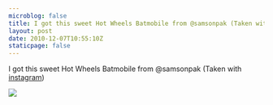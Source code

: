 ```yaml
---
microblog: false
title: I got this sweet Hot Wheels Batmobile from @samsonpak (Taken with instagram)
layout: post
date: 2010-12-07T10:55:10Z
staticpage: false
---
```


I got this sweet Hot Wheels Batmobile from @samsonpak (Taken with
[instagram](http://instagr.am))

![](http://www.tumblr.com/photo/1280/jsorge/2134450326/1/tumblr_ld2n7wOo2z1qzpdrh)
